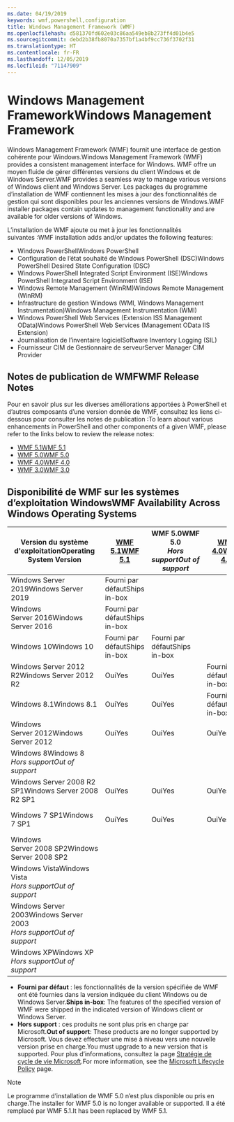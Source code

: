 ```yaml
---
ms.date: 04/19/2019
keywords: wmf,powershell,configuration
title: Windows Management Framework (WMF)
ms.openlocfilehash: d581370fd602e03c86aa549eb8b273ff4d01b4e5
ms.sourcegitcommit: debd2b38fb8070a7357bf1a4bf9cc736f3702f31
ms.translationtype: HT
ms.contentlocale: fr-FR
ms.lasthandoff: 12/05/2019
ms.locfileid: "71147909"
---
```

# <a name="windows-management-framework"></a><span data-ttu-id="a539d-103">Windows Management Framework</span><span class="sxs-lookup"><span data-stu-id="a539d-103">Windows Management Framework</span></span>

<span data-ttu-id="a539d-104">Windows Management Framework (WMF) fournit une interface de gestion cohérente pour Windows.</span><span class="sxs-lookup"><span data-stu-id="a539d-104">Windows Management Framework (WMF) provides a consistent management interface for Windows.</span></span> <span data-ttu-id="a539d-105">WMF offre un moyen fluide de gérer différentes versions du client Windows et de Windows Server.</span><span class="sxs-lookup"><span data-stu-id="a539d-105">WMF provides a seamless way to manage various versions of Windows client and Windows Server.</span></span> <span data-ttu-id="a539d-106">Les packages du programme d’installation de WMF contiennent les mises à jour des fonctionnalités de gestion qui sont disponibles pour les anciennes versions de Windows.</span><span class="sxs-lookup"><span data-stu-id="a539d-106">WMF installer packages contain updates to management functionality and are available for older versions of Windows.</span></span>

<span data-ttu-id="a539d-107">L’installation de WMF ajoute ou met à jour les fonctionnalités suivantes :</span><span class="sxs-lookup"><span data-stu-id="a539d-107">WMF installation adds and/or updates the following features:</span></span>

- <span data-ttu-id="a539d-108">Windows PowerShell</span><span class="sxs-lookup"><span data-stu-id="a539d-108">Windows PowerShell</span></span>
- <span data-ttu-id="a539d-109">Configuration de l’état souhaité de Windows PowerShell (DSC)</span><span class="sxs-lookup"><span data-stu-id="a539d-109">Windows PowerShell Desired State Configuration (DSC)</span></span>
- <span data-ttu-id="a539d-110">Windows PowerShell Integrated Script Environment (ISE)</span><span class="sxs-lookup"><span data-stu-id="a539d-110">Windows PowerShell Integrated Script Environment (ISE)</span></span>
- <span data-ttu-id="a539d-111">Windows Remote Management (WinRM)</span><span class="sxs-lookup"><span data-stu-id="a539d-111">Windows Remote Management (WinRM)</span></span>
- <span data-ttu-id="a539d-112">Infrastructure de gestion Windows (WMI, Windows Management Instrumentation)</span><span class="sxs-lookup"><span data-stu-id="a539d-112">Windows Management Instrumentation (WMI)</span></span>
- <span data-ttu-id="a539d-113">Windows PowerShell Web Services (Extension ISS Management OData)</span><span class="sxs-lookup"><span data-stu-id="a539d-113">Windows PowerShell Web Services (Management OData IIS Extension)</span></span>
- <span data-ttu-id="a539d-114">Journalisation de l’inventaire logiciel</span><span class="sxs-lookup"><span data-stu-id="a539d-114">Software Inventory Logging (SIL)</span></span>
- <span data-ttu-id="a539d-115">Fournisseur CIM de Gestionnaire de serveur</span><span class="sxs-lookup"><span data-stu-id="a539d-115">Server Manager CIM Provider</span></span>

## <a name="wmf-release-notes"></a><span data-ttu-id="a539d-116">Notes de publication de WMF</span><span class="sxs-lookup"><span data-stu-id="a539d-116">WMF Release Notes</span></span>

<span data-ttu-id="a539d-117">Pour en savoir plus sur les diverses améliorations apportées à PowerShell et d’autres composants d’une version donnée de WMF, consultez les liens ci-dessous pour consulter les notes de publication :</span><span class="sxs-lookup"><span data-stu-id="a539d-117">To learn about various enhancements in PowerShell and other components of a given WMF, please refer to the links below to review the release notes:</span></span>

- [<span data-ttu-id="a539d-118">WMF 5.1</span><span class="sxs-lookup"><span data-stu-id="a539d-118">WMF 5.1</span></span>](whats-new/release-notes.md#wmf-51-changes)
- [<span data-ttu-id="a539d-119">WMF 5.0</span><span class="sxs-lookup"><span data-stu-id="a539d-119">WMF 5.0</span></span>](whats-new/release-notes.md#wmf-50-changes)
- [<span data-ttu-id="a539d-120">WMF 4.0</span><span class="sxs-lookup"><span data-stu-id="a539d-120">WMF 4.0</span></span>](https://download.microsoft.com/download/3/D/6/3D61D262-8549-4769-A660-230B67E15B25/Windows%20Management%20Framework%204%200%20Release%20Notes.docx)
- [<span data-ttu-id="a539d-121">WMF 3.0</span><span class="sxs-lookup"><span data-stu-id="a539d-121">WMF 3.0</span></span>](https://download.microsoft.com/download/E/7/6/E76850B8-DA6E-4FF5-8CCE-A24FC513FD16/WMF%203%20Release%20Notes.docx)

## <a name="wmf-availability-across-windows-operating-systems"></a><span data-ttu-id="a539d-122">Disponibilité de WMF sur les systèmes d’exploitation Windows</span><span class="sxs-lookup"><span data-stu-id="a539d-122">WMF Availability Across Windows Operating Systems</span></span>

|        <span data-ttu-id="a539d-123">Version du système d'exploitation</span><span class="sxs-lookup"><span data-stu-id="a539d-123">Operating System Version</span></span>         | <span data-ttu-id="a539d-124">[WMF 5.1][]</span><span class="sxs-lookup"><span data-stu-id="a539d-124">[WMF 5.1][]</span></span>  | <span data-ttu-id="a539d-125">WMF 5.0</span><span class="sxs-lookup"><span data-stu-id="a539d-125">WMF 5.0</span></span><br><span data-ttu-id="a539d-126">*Hors support*</span><span class="sxs-lookup"><span data-stu-id="a539d-126">*Out of support*</span></span> | <span data-ttu-id="a539d-127">[WMF 4.0][]</span><span class="sxs-lookup"><span data-stu-id="a539d-127">[WMF 4.0][]</span></span>  | <span data-ttu-id="a539d-128">[WMF 3.0][]</span><span class="sxs-lookup"><span data-stu-id="a539d-128">[WMF 3.0][]</span></span>  | <span data-ttu-id="a539d-129">[WMF 2.0][]</span><span class="sxs-lookup"><span data-stu-id="a539d-129">[WMF 2.0][]</span></span>  |
| --------------------------------------- | ------------ | --------------------------- | ------------ | ------------ | ------------ |
| <span data-ttu-id="a539d-130">Windows Server 2019</span><span class="sxs-lookup"><span data-stu-id="a539d-130">Windows Server 2019</span></span>                     | <span data-ttu-id="a539d-131">Fourni par défaut</span><span class="sxs-lookup"><span data-stu-id="a539d-131">Ships in-box</span></span> |                             |              |              |              |
| <span data-ttu-id="a539d-132">Windows Server 2016</span><span class="sxs-lookup"><span data-stu-id="a539d-132">Windows Server 2016</span></span>                     | <span data-ttu-id="a539d-133">Fourni par défaut</span><span class="sxs-lookup"><span data-stu-id="a539d-133">Ships in-box</span></span> |                             |              |              |              |
| <span data-ttu-id="a539d-134">Windows 10</span><span class="sxs-lookup"><span data-stu-id="a539d-134">Windows 10</span></span>                              | <span data-ttu-id="a539d-135">Fourni par défaut</span><span class="sxs-lookup"><span data-stu-id="a539d-135">Ships in-box</span></span> | <span data-ttu-id="a539d-136">Fourni par défaut</span><span class="sxs-lookup"><span data-stu-id="a539d-136">Ships in-box</span></span>                |              |              |              |
| <span data-ttu-id="a539d-137">Windows Server 2012 R2</span><span class="sxs-lookup"><span data-stu-id="a539d-137">Windows Server 2012 R2</span></span>                  | <span data-ttu-id="a539d-138">Oui</span><span class="sxs-lookup"><span data-stu-id="a539d-138">Yes</span></span>          | <span data-ttu-id="a539d-139">Oui</span><span class="sxs-lookup"><span data-stu-id="a539d-139">Yes</span></span>                         | <span data-ttu-id="a539d-140">Fourni par défaut</span><span class="sxs-lookup"><span data-stu-id="a539d-140">Ships in-box</span></span> |              |              |
| <span data-ttu-id="a539d-141">Windows 8.1</span><span class="sxs-lookup"><span data-stu-id="a539d-141">Windows 8.1</span></span>                             | <span data-ttu-id="a539d-142">Oui</span><span class="sxs-lookup"><span data-stu-id="a539d-142">Yes</span></span>          | <span data-ttu-id="a539d-143">Oui</span><span class="sxs-lookup"><span data-stu-id="a539d-143">Yes</span></span>                         | <span data-ttu-id="a539d-144">Fourni par défaut</span><span class="sxs-lookup"><span data-stu-id="a539d-144">Ships in-box</span></span> |              |              |
| <span data-ttu-id="a539d-145">Windows Server 2012</span><span class="sxs-lookup"><span data-stu-id="a539d-145">Windows Server 2012</span></span>                     | <span data-ttu-id="a539d-146">Oui</span><span class="sxs-lookup"><span data-stu-id="a539d-146">Yes</span></span>          | <span data-ttu-id="a539d-147">Oui</span><span class="sxs-lookup"><span data-stu-id="a539d-147">Yes</span></span>                         | <span data-ttu-id="a539d-148">Oui</span><span class="sxs-lookup"><span data-stu-id="a539d-148">Yes</span></span>          | <span data-ttu-id="a539d-149">Fourni par défaut</span><span class="sxs-lookup"><span data-stu-id="a539d-149">Ships in-box</span></span> |              |
| <span data-ttu-id="a539d-150">Windows 8</span><span class="sxs-lookup"><span data-stu-id="a539d-150">Windows 8</span></span><br><span data-ttu-id="a539d-151">*Hors support*</span><span class="sxs-lookup"><span data-stu-id="a539d-151">*Out of support*</span></span>           |              |                             |              | <span data-ttu-id="a539d-152">Fourni par défaut</span><span class="sxs-lookup"><span data-stu-id="a539d-152">Ships in-box</span></span> |              |
| <span data-ttu-id="a539d-153">Windows Server 2008 R2 SP1</span><span class="sxs-lookup"><span data-stu-id="a539d-153">Windows Server 2008 R2 SP1</span></span>              | <span data-ttu-id="a539d-154">Oui</span><span class="sxs-lookup"><span data-stu-id="a539d-154">Yes</span></span>          | <span data-ttu-id="a539d-155">Oui</span><span class="sxs-lookup"><span data-stu-id="a539d-155">Yes</span></span>                         | <span data-ttu-id="a539d-156">Oui</span><span class="sxs-lookup"><span data-stu-id="a539d-156">Yes</span></span>          | <span data-ttu-id="a539d-157">Oui</span><span class="sxs-lookup"><span data-stu-id="a539d-157">Yes</span></span>          | <span data-ttu-id="a539d-158">Fourni par défaut</span><span class="sxs-lookup"><span data-stu-id="a539d-158">Ships in-box</span></span> |
| <span data-ttu-id="a539d-159">Windows 7 SP1</span><span class="sxs-lookup"><span data-stu-id="a539d-159">Windows 7 SP1</span></span>                           | <span data-ttu-id="a539d-160">Oui</span><span class="sxs-lookup"><span data-stu-id="a539d-160">Yes</span></span>          | <span data-ttu-id="a539d-161">Oui</span><span class="sxs-lookup"><span data-stu-id="a539d-161">Yes</span></span>                         | <span data-ttu-id="a539d-162">Oui</span><span class="sxs-lookup"><span data-stu-id="a539d-162">Yes</span></span>          | <span data-ttu-id="a539d-163">Oui</span><span class="sxs-lookup"><span data-stu-id="a539d-163">Yes</span></span>          | <span data-ttu-id="a539d-164">Fourni par défaut</span><span class="sxs-lookup"><span data-stu-id="a539d-164">Ships in-box</span></span> |
| <span data-ttu-id="a539d-165">Windows Server 2008 SP2</span><span class="sxs-lookup"><span data-stu-id="a539d-165">Windows Server 2008 SP2</span></span>                 |              |                             |              | <span data-ttu-id="a539d-166">Oui</span><span class="sxs-lookup"><span data-stu-id="a539d-166">Yes</span></span>          | <span data-ttu-id="a539d-167">Oui</span><span class="sxs-lookup"><span data-stu-id="a539d-167">Yes</span></span>          |
| <span data-ttu-id="a539d-168">Windows Vista</span><span class="sxs-lookup"><span data-stu-id="a539d-168">Windows Vista</span></span><br><span data-ttu-id="a539d-169">*Hors support*</span><span class="sxs-lookup"><span data-stu-id="a539d-169">*Out of support*</span></span>       |              |                             |              |              | <span data-ttu-id="a539d-170">Oui</span><span class="sxs-lookup"><span data-stu-id="a539d-170">Yes</span></span>          |
| <span data-ttu-id="a539d-171">Windows Server 2003</span><span class="sxs-lookup"><span data-stu-id="a539d-171">Windows Server 2003</span></span><br><span data-ttu-id="a539d-172">*Hors support*</span><span class="sxs-lookup"><span data-stu-id="a539d-172">*Out of support*</span></span> |              |                             |              |              | <span data-ttu-id="a539d-173">Oui</span><span class="sxs-lookup"><span data-stu-id="a539d-173">Yes</span></span>          |
| <span data-ttu-id="a539d-174">Windows XP</span><span class="sxs-lookup"><span data-stu-id="a539d-174">Windows XP</span></span><br><span data-ttu-id="a539d-175">*Hors support*</span><span class="sxs-lookup"><span data-stu-id="a539d-175">*Out of support*</span></span>          |              |                             |              | <span data-ttu-id="a539d-176">Oui</span><span class="sxs-lookup"><span data-stu-id="a539d-176">Yes</span></span>          | <span data-ttu-id="a539d-177">Oui</span><span class="sxs-lookup"><span data-stu-id="a539d-177">Yes</span></span>          |

- <span data-ttu-id="a539d-178">**Fourni par défaut** : les fonctionnalités de la version spécifiée de WMF ont été fournies dans la version indiquée du client Windows ou de Windows Server.</span><span class="sxs-lookup"><span data-stu-id="a539d-178">**Ships in-box**: The features of the specified version of WMF were shipped in the indicated version of Windows client or Windows Server.</span></span>
- <span data-ttu-id="a539d-179">**Hors support** : ces produits ne sont plus pris en charge par Microsoft.</span><span class="sxs-lookup"><span data-stu-id="a539d-179">**Out of support**: These products are no longer supported by Microsoft.</span></span> <span data-ttu-id="a539d-180">Vous devez effectuer une mise à niveau vers une nouvelle version prise en charge.</span><span class="sxs-lookup"><span data-stu-id="a539d-180">You must upgrade to a new version that is supported.</span></span> <span data-ttu-id="a539d-181">Pour plus d’informations, consultez la page [Stratégie de cycle de vie Microsoft][].</span><span class="sxs-lookup"><span data-stu-id="a539d-181">For more information, see the [Microsoft Lifecycle Policy][] page.</span></span>

> [!NOTE]
> <span data-ttu-id="a539d-182">Le programme d’installation de WMF 5.0 n’est plus disponible ou pris en charge.</span><span class="sxs-lookup"><span data-stu-id="a539d-182">The installer for WMF 5.0 is no longer available or supported.</span></span> <span data-ttu-id="a539d-183">Il a été remplacé par WMF 5.1.</span><span class="sxs-lookup"><span data-stu-id="a539d-183">It has been replaced by WMF 5.1.</span></span>

[Stratégie de cycle de vie Microsoft]: https://support.microsoft.com/lifecycle
[Microsoft Lifecycle Policy]: https://support.microsoft.com/lifecycle
[WMF 5.1]: https://aka.ms/wmf51download
[WMF 4.0]: https://aka.ms/wmf4download
[WMF 3.0]: https://aka.ms/wmf3download
[WMF 2.0]: https://aka.ms/wmf2download
